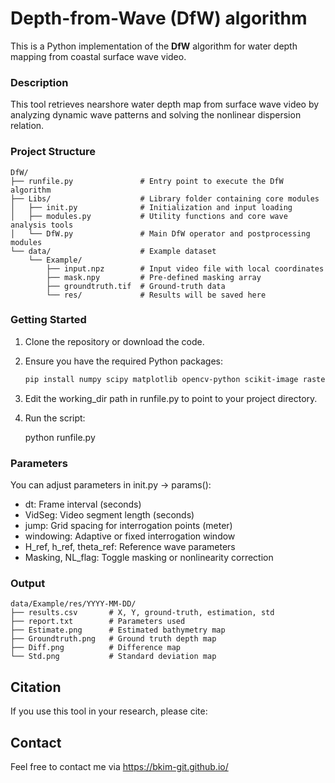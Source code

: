 # Depth-from-Wave (DfW) algorithm

This is a Python implementation of the **DfW** algorithm for water depth mapping from coastal surface wave video.

### Description
This tool retrieves nearshore water depth map from surface wave video by analyzing dynamic wave patterns and solving the nonlinear dispersion relation.

### Project Structure
```
DfW/  
├── runfile.py               # Entry point to execute the DfW algorithm  
├── Libs/                    # Library folder containing core modules  
│   ├── init.py              # Initialization and input loading  
│   ├── modules.py           # Utility functions and core wave analysis tools  
│   └── DfW.py               # Main DfW operator and postprocessing modules  
└── data/                    # Example dataset  
    └── Example/  
        ├── input.npz        # Input video file with local coordinates
        ├── mask.npy         # Pre-defined masking array
        ├── groundtruth.tif  # Ground-truth data
        └── res/             # Results will be saved here  
```


### Getting Started
1. Clone the repository or download the code.
2. Ensure you have the required Python packages:
   ```bash
   pip install numpy scipy matplotlib opencv-python scikit-image rasterio pydmd
3. Edit the working_dir path in runfile.py to point to your project directory.
4. Run the script:

   python runfile.py

### Parameters
You can adjust parameters in init.py → params():
- dt: Frame interval (seconds)
- VidSeg: Video segment length (seconds)
- jump: Grid spacing for interrogation points (meter)
- windowing: Adaptive or fixed interrogation window
- H_ref, h_ref, theta_ref: Reference wave parameters
- Masking, NL_flag: Toggle masking or nonlinearity correction

### Output

```
data/Example/res/YYYY-MM-DD/
├── results.csv       # X, Y, ground-truth, estimation, std
├── report.txt        # Parameters used
├── Estimate.png      # Estimated bathymetry map
├── Groundtruth.png   # Ground truth depth map
├── Diff.png          # Difference map
└── Std.png           # Standard deviation map
```


## Citation
If you use this tool in your research, please cite:

## Contact
Feel free to contact me via https://bkim-git.github.io/
